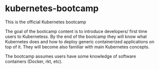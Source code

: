 # kubernetes-bootcamp
This is the official Kubernetes bootcamp

The goal of the bootcamp content is to introduce developers/ first time users to Kubernetess. By the end of the bootcamp they will know what Kubernetes does and how to deploy generic containerized applications on top of it. 
They will become also familiar with main Kubernetes concepts. 

The bootcamp assumes users have some knowledge of software containers (Docker, rkt, etc).

